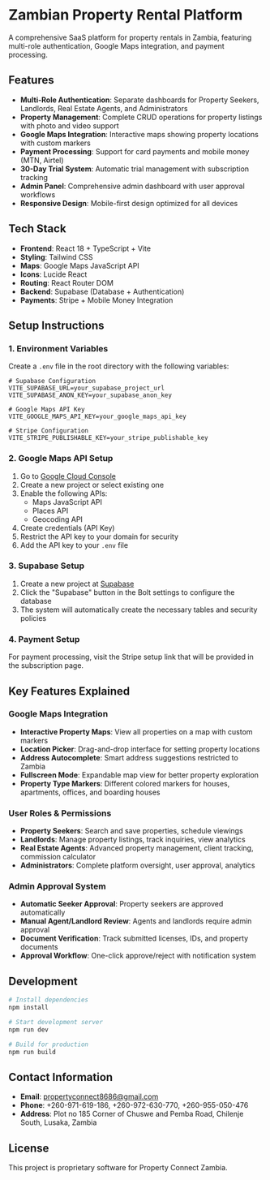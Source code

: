 # Zambian Property Rental Platform

A comprehensive SaaS platform for property rentals in Zambia, featuring multi-role authentication, Google Maps integration, and payment processing.

## Features

- **Multi-Role Authentication**: Separate dashboards for Property Seekers, Landlords, Real Estate Agents, and Administrators
- **Property Management**: Complete CRUD operations for property listings with photo and video support
- **Google Maps Integration**: Interactive maps showing property locations with custom markers
- **Payment Processing**: Support for card payments and mobile money (MTN, Airtel)
- **30-Day Trial System**: Automatic trial management with subscription tracking
- **Admin Panel**: Comprehensive admin dashboard with user approval workflows
- **Responsive Design**: Mobile-first design optimized for all devices

## Tech Stack

- **Frontend**: React 18 + TypeScript + Vite
- **Styling**: Tailwind CSS
- **Maps**: Google Maps JavaScript API
- **Icons**: Lucide React
- **Routing**: React Router DOM
- **Backend**: Supabase (Database + Authentication)
- **Payments**: Stripe + Mobile Money Integration

## Setup Instructions

### 1. Environment Variables

Create a `.env` file in the root directory with the following variables:

```env
# Supabase Configuration
VITE_SUPABASE_URL=your_supabase_project_url
VITE_SUPABASE_ANON_KEY=your_supabase_anon_key

# Google Maps API Key
VITE_GOOGLE_MAPS_API_KEY=your_google_maps_api_key

# Stripe Configuration
VITE_STRIPE_PUBLISHABLE_KEY=your_stripe_publishable_key
```

### 2. Google Maps API Setup

1. Go to [Google Cloud Console](https://console.cloud.google.com/)
2. Create a new project or select existing one
3. Enable the following APIs:
   - Maps JavaScript API
   - Places API
   - Geocoding API
4. Create credentials (API Key)
5. Restrict the API key to your domain for security
6. Add the API key to your `.env` file

### 3. Supabase Setup

1. Create a new project at [Supabase](https://supabase.com)
2. Click the "Supabase" button in the Bolt settings to configure the database
3. The system will automatically create the necessary tables and security policies

### 4. Payment Setup

For payment processing, visit the Stripe setup link that will be provided in the subscription page.

## Key Features Explained

### Google Maps Integration

- **Interactive Property Maps**: View all properties on a map with custom markers
- **Location Picker**: Drag-and-drop interface for setting property locations
- **Address Autocomplete**: Smart address suggestions restricted to Zambia
- **Fullscreen Mode**: Expandable map view for better property exploration
- **Property Type Markers**: Different colored markers for houses, apartments, offices, and boarding houses

### User Roles & Permissions

- **Property Seekers**: Search and save properties, schedule viewings
- **Landlords**: Manage property listings, track inquiries, view analytics
- **Real Estate Agents**: Advanced property management, client tracking, commission calculator
- **Administrators**: Complete platform oversight, user approval, analytics

### Admin Approval System

- **Automatic Seeker Approval**: Property seekers are approved automatically
- **Manual Agent/Landlord Review**: Agents and landlords require admin approval
- **Document Verification**: Track submitted licenses, IDs, and property documents
- **Approval Workflow**: One-click approve/reject with notification system

## Development

```bash
# Install dependencies
npm install

# Start development server
npm run dev

# Build for production
npm run build
```

## Contact Information

- **Email**: propertyconnect8686@gmail.com
- **Phone**: +260-971-619-186, +260-972-630-770, +260-955-050-476
- **Address**: Plot no 185 Corner of Chuswe and Pemba Road, Chilenje South, Lusaka, Zambia

## License

This project is proprietary software for Property Connect Zambia.